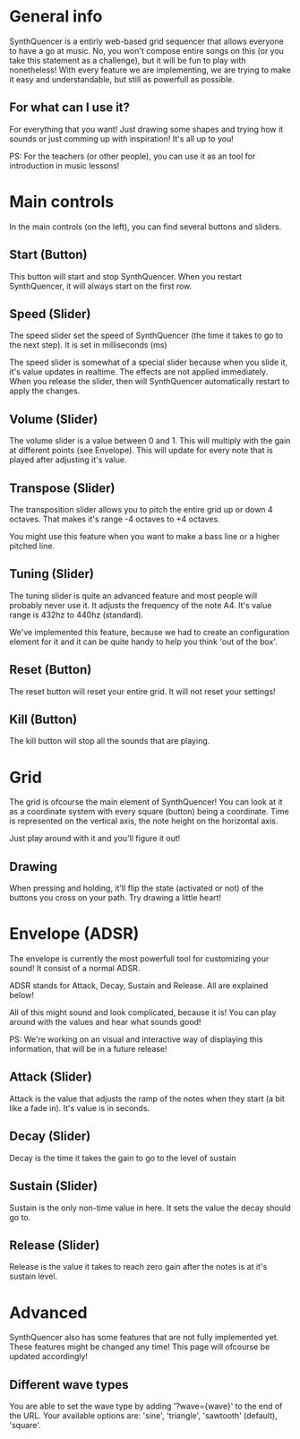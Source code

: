 # General info
SynthQuencer is a entirly web-based grid sequencer that allows everyone to have a go at music. No, you won't compose entire songs on this (or you take this statement as a challenge), but it will be fun to play with nonetheless! With every feature we are implementing, we are trying to make it easy and understandable, but still as powerfull as possible.

## For what can I use it?
For everything that you want! Just drawing some shapes and trying how it sounds or just comming up with inspiration! It's all up to you!

PS: For the teachers (or other people), you can use it as an tool for introduction in music lessons!

# Main controls
In the main controls (on the left), you can find several buttons and sliders.

## Start (Button)
This button will start and stop SynthQuencer. When you restart SynthQuencer, it will always start on the first row.

## Speed (Slider)
The speed slider set the speed of SynthQuencer (the time it takes to go to the next step). It is set in milliseconds (ms)

The speed slider is somewhat of a special slider because when you slide it, it's value updates in realtime. The effects are not applied immediately. When you release the slider, then will SynthQuencer automatically restart to apply the changes.

## Volume (Slider)
The volume slider is a value between 0 and 1. This will multiply with the gain at different points (see Envelope). This will update for every note that is played after adjusting it's value.

## Transpose (Slider)
The transposition slider allows you to pitch the entire grid up or down 4 octaves. That makes it's range -4 octaves to +4 octaves.

You might use this feature when you want to make a bass line or a higher pitched line. 

## Tuning (Slider)
The tuning slider is quite an advanced feature and most people will probably never use it. It adjusts the frequency of the note A4. It's value range is 432hz to 440hz (standard).

We've implemented this feature, because we had to create an configuration element for it and it can be quite handy to help you think 'out of the box'.

## Reset (Button)
The reset button will reset your entire grid. It will not reset your settings!

## Kill (Button)
The kill button will stop all the sounds that are playing.

# Grid
The grid is ofcourse the main element of SynthQuencer! You can look at it as a coordinate system with every square (button) being a coordinate. Time is represented on the vertical axis, the note height on the horizontal axis.

Just play around with it and you'll figure it out!

## Drawing
When pressing and holding, it'll flip the state (activated or not) of the buttons you cross on your path. Try drawing a little heart!

# Envelope (ADSR)
The envelope is currently the most powerfull tool for customizing your sound! It consist of a normal ADSR.

ADSR stands for Attack, Decay, Sustain and Release. All are explained below!

All of this might sound and look complicated, because it is! You can play around with the values and hear what sounds good!

PS: We're working on an visual and interactive way of displaying this information, that will be in a future release!

## Attack (Slider)
Attack is the value that adjusts the ramp of the notes when they start (a bit like a fade in). It's value is in seconds.

## Decay (Slider)
Decay is the time it takes the gain to go to the level of sustain

## Sustain (Slider)
Sustain is the only non-time value in here. It sets the value the decay should go to.

## Release (Slider)
Release is the value it takes to reach zero gain after the notes is at it's sustain level.

# Advanced
SynthQuencer also has some features that are not fully implemented yet. These features might be changed any time! This page will ofcourse be updated accordingly!

## Different wave types
You are able to set the wave type by adding '?wave={wave}' to the end of the URL. Your available options are: 'sine', 'triangle', 'sawtooth' (default), 'square'. 
